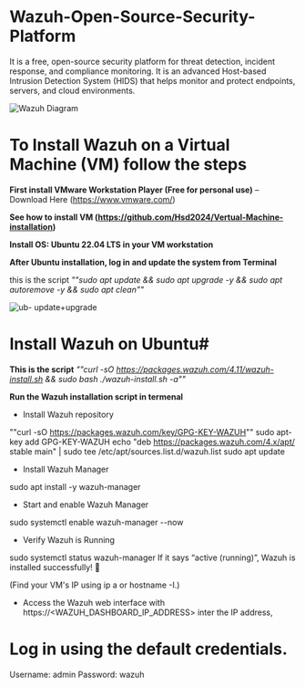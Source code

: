 # Wazuh-Open-Source-Security-Platform
It is a free, open-source security platform for threat detection, incident response, and compliance monitoring. It is an advanced Host-based Intrusion Detection System (HIDS) that helps monitor and protect endpoints, servers, and cloud environments.

![Wazuh Diagram](https://github.com/user-attachments/assets/3cb4b6e0-5ef6-4646-b4c4-8e2272259c3a)

# To Install Wazuh on a Virtual Machine (VM) follow the steps

**First install VMware Workstation Player (Free for personal use)** – Download Here (https://www.vmware.com/)

**See how to install VM (https://github.com/Hsd2024/Vertual-Machine-installation)**

**Install OS: Ubuntu 22.04 LTS in your VM workstation**

**After Ubuntu installation, log in and update the system from Terminal**

this is the script    _""sudo apt update && sudo apt upgrade -y && sudo apt autoremove -y && sudo apt clean""_

![ub- update+upgrade](https://github.com/user-attachments/assets/69ee4de2-1c51-4c96-be74-0cbfb69ffd17)


# Install Wazuh on Ubuntu#

**This is the script**    _""curl -sO https://packages.wazuh.com/4.11/wazuh-install.sh && sudo bash ./wazuh-install.sh -a""_

**Run the Wazuh installation script in termenal**

- Install Wazuh repository

""curl -sO https://packages.wazuh.com/key/GPG-KEY-WAZUH""
sudo apt-key add GPG-KEY-WAZUH
echo "deb https://packages.wazuh.com/4.x/apt/ stable main" | sudo tee /etc/apt/sources.list.d/wazuh.list
sudo apt update

- Install Wazuh Manager

sudo apt install -y wazuh-manager

- Start and enable Wazuh Manager

sudo systemctl enable wazuh-manager --now

- Verify Wazuh is Running

sudo systemctl status wazuh-manager
If it says “active (running)”, Wazuh is installed successfully! 🎉

(Find your VM's IP using ip a or hostname -I.)

- Access the Wazuh web interface with https://<WAZUH_DASHBOARD_IP_ADDRESS> inter the IP address,

# Log in using the default credentials.

Username: admin
Password: wazuh

